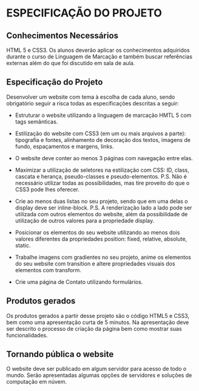 # ESPECIFICAÇÃO DO PROJETO

## Conhecimentos Necessários

HTML 5 e CSS3. Os alunos deverão aplicar os conhecimentos adquiridos durante o curso de Linguagem de Marcação e também buscar referências externas além do que foi discutido em sala de aula.

## Especificação do Projeto

Desenvolver um website com tema à escolha de cada aluno, sendo obrigatório seguir a risca todas as especificações descritas a seguir:

* Estruturar o website utilizando a linguagem de marcação HMTL 5 com tags semânticas.

* Estilização do website com CSS3 (em um ou mais arquivos a parte): tipografia e fontes, alinhamento de decoração dos textos, imagens de fundo, espaçamentos e margens, links.

* O website deve conter ao menos 3 páginas com navegação entre elas.

* Maximizar a utilização de seletores na estilização com CSS: ID, class, cascata e herança, pseudo-classes e pseudo-elementos. P.S. Não é necessário utilizar todas as possibilidades, mas tire proveito do que o CSS3 pode lhes oferecer.

* Crie ao menos duas listas no seu projeto, sendo que em uma delas o display deve ser inline-block. P.S. A renderização lado a lado pode ser utilizada com outros elementos do website, além da possibilidade de utilização de outros valores para a propriedade display.

* Posicionar os elementos do seu website utilizando ao menos dois valores diferentes da propriedades position: fixed, relative, absolute, static.

* Trabalhe imagens com gradientes no seu projeto, anime os elementos do seu website com transition e altere propriedades visuais dos elementos com transform.
* Crie uma página de Contato utilizando formulários.

## Produtos gerados

Os produtos gerados a partir desse projeto são o código HTML5 e CSS3, bem como uma apresentação curta de 5 minutos. Na apresentação deve ser descrito o processo de criação da página bem como mostrar suas funcionalidades.

## Tornando pública o website

O website deve ser publicado em algum servidor para acesso de todo o mundo. Serão apresentadas algumas opções de servidores e soluções de computação em núvem.
